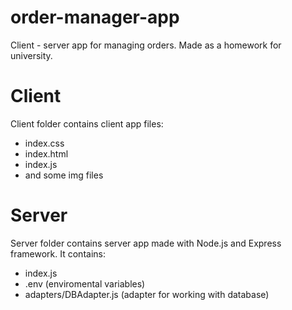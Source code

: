 # order-manager-app
Client - server app for managing orders. Made as a homework for university.

# Client
Client folder contains client app files:
- index.css
- index.html
- index.js
- and some img files

# Server
Server folder contains server app made with Node.js and Express framework.
It contains:
- index.js
- .env (enviromental variables)
- adapters/DBAdapter.js (adapter for working with database)
